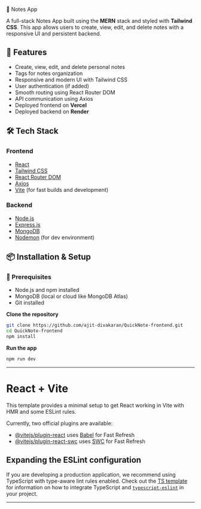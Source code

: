 📝 Notes App

A full-stack Notes App built using the **MERN** stack and styled with **Tailwind CSS**. This app allows users to create, view, edit, and delete notes with a responsive UI and persistent backend.

## 🚀 Features

- Create, view, edit, and delete personal notes
- Tags for notes organization
- Responsive and modern UI with Tailwind CSS
- User authentication (if added)
- Smooth routing using React Router DOM
- API communication using Axios
- Deployed frontend on **Vercel**
- Deployed backend on **Render**

## 🛠️ Tech Stack

### Frontend
- [React](https://reactjs.org/)
- [Tailwind CSS](https://tailwindcss.com/)
- [React Router DOM](https://reactrouter.com/)
- [Axios](https://axios-http.com/)
- [Vite](https://vitejs.dev/) (for fast builds and development)

### Backend
- [Node.js](https://nodejs.org/)
- [Express.js](https://expressjs.com/)
- [MongoDB](https://www.mongodb.com/)
- [Nodemon](https://www.npmjs.com/package/nodemon) (for dev environment)

## 📦 Installation & Setup

### 🔧 Prerequisites

- Node.js and npm installed
- MongoDB (local or cloud like MongoDB Atlas)
- Git installed

**Clone the repository**

```bash
git clone https://github.com/ajit-divakaran/QuickNote-frontend.git
cd QuickNote-frontend
npm install
```
**Run the app**
```bash
npm run dev
```
------------------------------------------------------------------------------------------------------------------
# React + Vite

This template provides a minimal setup to get React working in Vite with HMR and some ESLint rules.

Currently, two official plugins are available:

- [@vitejs/plugin-react](https://github.com/vitejs/vite-plugin-react/blob/main/packages/plugin-react) uses [Babel](https://babeljs.io/) for Fast Refresh
- [@vitejs/plugin-react-swc](https://github.com/vitejs/vite-plugin-react/blob/main/packages/plugin-react-swc) uses [SWC](https://swc.rs/) for Fast Refresh

## Expanding the ESLint configuration

If you are developing a production application, we recommend using TypeScript with type-aware lint rules enabled. Check out the [TS template](https://github.com/vitejs/vite/tree/main/packages/create-vite/template-react-ts) for information on how to integrate TypeScript and [`typescript-eslint`](https://typescript-eslint.io) in your project.

------------------------------------------------------------------------------------------------------------------------
